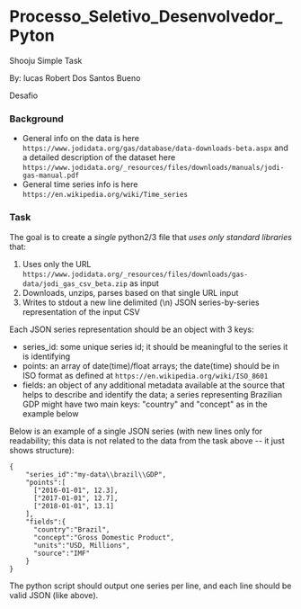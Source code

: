 # Processo_Seletivo_Desenvolvedor_Pyton
Shooju Simple Task

By: lucas Robert Dos Santos Bueno


Desafio


### Background

* General info on the data is here `https://www.jodidata.org/gas/database/data-downloads-beta.aspx` and a detailed description of the dataset here `https://www.jodidata.org/_resources/files/downloads/manuals/jodi-gas-manual.pdf`
* General time series info is here `https://en.wikipedia.org/wiki/Time_series`

### Task

The goal is to create a *single* python2/3 file that *uses only standard libraries* that:

1. Uses only the URL `https://www.jodidata.org/_resources/files/downloads/gas-data/jodi_gas_csv_beta.zip` as input
2. Downloads, unzips, parses based on that single URL input
3. Writes to stdout a new line delimited (\n) JSON series-by-series representation of the input CSV

Each JSON series representation should be an object with 3 keys:

* series_id: some unique series id; it should be meaningful to the series it is identifying
* points: an array of date(time)/float arrays; the date(time) should be in ISO format as defined at `https://en.wikipedia.org/wiki/ISO_8601`
* fields: an object of any additional metadata available at the source that helps to describe and identify the data; a series representing Brazilian GDP might have two main keys: "country" and "concept" as in the example below

Below is an example of a single JSON series (with new lines only for readability; this data is not related to the data from the task above -- it just shows structure):

    {
        "series_id":"my-data\\brazil\\GDP",
        "points":[
          ["2016-01-01", 12.3],
          ["2017-01-01", 12.7],
          ["2018-01-01", 13.1]
        ],
        "fields":{
          "country":"Brazil",
          "concept":"Gross Domestic Product",
          "units":"USD, Millions",
          "source":"IMF"
        }
    }

The python script should output one series per line, and each line should be valid JSON (like above).